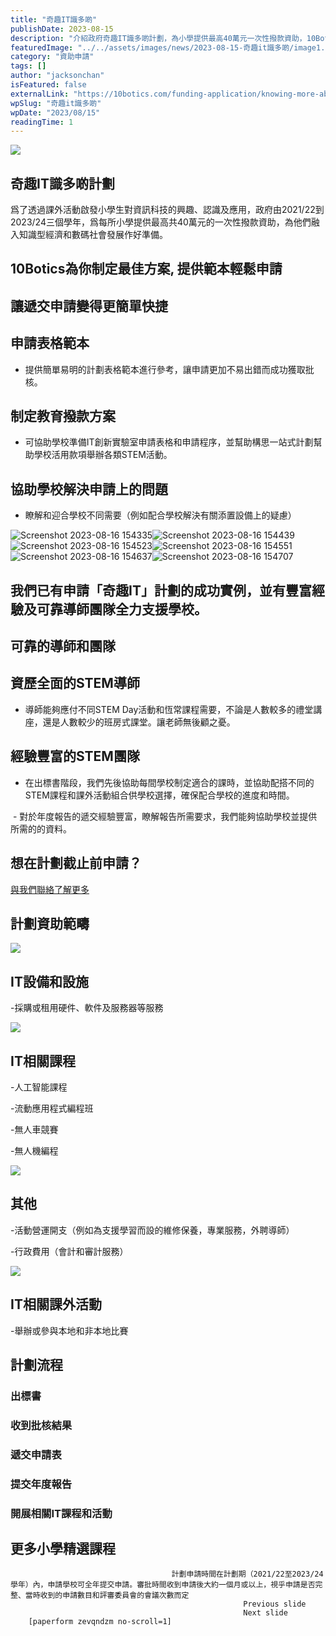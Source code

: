 ```yaml
---
title: "奇趣IT識多啲"
publishDate: 2023-08-15
description: "介紹政府奇趣IT識多啲計劃，為小學提供最高40萬元一次性撥款資助，10Botics協助學校制定IT創新實驗室方案，包括AI課程、無人機編程等STEM活動。"
featuredImage: "../../assets/images/news/2023-08-15-奇趣it識多啲/image1.png"
category: "資助申請"
tags: []
author: "jacksonchan"
isFeatured: false
externalLink: "https://10botics.com/funding-application/knowing-more-about-it/"
wpSlug: "奇趣it識多啲"
wpDate: "2023/08/15"
readingTime: 1
---
```


![](../../assets/images/news/2023-08-15-奇趣it識多啲/image2.jpg)
## 奇趣IT識多啲計劃
爲了透過課外活動啟發小學生對資訊科技的興趣、認識及應用，政府由2021/22到2023/24三個學年，爲每所小學提供最高共40萬元的一次性撥款資助，為他們融入知識型經濟和數碼社會發展作好準備。

## 10Botics為你制定最佳方案, 提供範本輕鬆申請
## 讓遞交申請變得更簡單快捷
## 申請表格範本
- 提供簡單易明的計劃表格範本進行參考，讓申請更加不易出錯而成功獲取批核。

## 制定教育撥款方案​
- 可協助學校準備IT創新實驗室申請表格和申請程序，並幫助構思一站式計劃幫助學校活用款項舉辦各類STEM活動。

## 協助學校解決申請上的問題
- 瞭解和迎合學校不同需要（例如配合學校解決有關添置設備上的疑慮）

![Screenshot 2023-08-16 154335](../../assets/images/news/2023-08-15-奇趣it識多啲/image3.png)![Screenshot 2023-08-16 154439](../../assets/images/news/2023-08-15-奇趣it識多啲/image4.png)![Screenshot 2023-08-16 154523](../../assets/images/news/2023-08-15-奇趣it識多啲/image5.png)![Screenshot 2023-08-16 154551](../../assets/images/news/2023-08-15-奇趣it識多啲/image6.png)![Screenshot 2023-08-16 154637](../../assets/images/news/2023-08-15-奇趣it識多啲/image7.png)![Screenshot 2023-08-16 154707](../../assets/images/news/2023-08-15-奇趣it識多啲/image8.png)
## 我們已有申請「奇趣IT」計劃的成功實例，並有豐富經驗及可靠導師團隊全力支援學校。
## 可靠的導師和團隊
## 資歷全面的STEM導師
- 導師能夠應付不同STEM Day活動和恆常課程需要，不論是人數較多的禮堂講座，還是人數較少的班房式課堂。讓老師無後顧之憂。

## 經驗豐富的STEM團隊
- 在出標書階段，我們先後協助每間學校制定適合的課時，並協助配搭不同的STEM課程和課外活動組合供學校選擇，確保配合學校的進度和時間。

 - 對於年度報告的遞交經驗豐富，瞭解報告所需要求，我們能夠協助學校並提供所需的的資料。

## 想在計劃截止前申請？
[與我們聯絡了解更多](#form)
## 計劃資助範疇
![](../../assets/images/news/2023-08-15-奇趣it識多啲/image9.png)
## IT設備和設施
-採購或租⽤硬件、軟件及服務器等服務

![](../../assets/images/news/2023-08-15-奇趣it識多啲/image10.png)
## IT相關課程
-人工智能課程

-流動應用程式編程班

-無人車競賽

-無人機編程

![](../../assets/images/news/2023-08-15-奇趣it識多啲/image11.png)
## 其他
-活動營運開支（例如為支援學習而設的維修保養，專業服務，外聘導師）

-行政費用（會計和審計服務）

![](../../assets/images/news/2023-08-15-奇趣it識多啲/image12.png)
## IT相關課外活動
-舉辦或參與本地和非本地比賽

## 計劃流程
### 出標書
### 收到批核結果
### 遞交申請表
### 提交年度報告
### 開展相關IT課程和活動
## 更多小學精選課程		
										計劃申請時間在計劃期（2021/22至2023/24學年）內，申請學校可全年提交申請。審批時間收到申請後大約一個月或以上，視乎申請是否完整、當時收到的申請數目和評審委員會的會議次數而定				
														Previous slide
														Next slide
		[paperform zevqndzm no-scroll=1]

